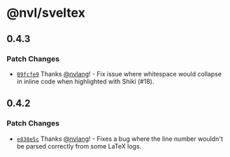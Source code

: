 # @nvl/sveltex

## 0.4.3

### Patch Changes

- [`09fcfe9`](https://github.com/nvlang/sveltex/commit/09fcfe971e674f0d56380ec6aa8b7733419f1d8b)
  Thanks [@nvlang](https://github.com/nvlang)! - Fix issue where whitespace
  would collapse in inline code when highlighted with Shiki (#18).

## 0.4.2

### Patch Changes

- [`e838e5c`](https://github.com/nvlang/sveltex/commit/e838e5c8055cd8f9ea6a309bbb14176bd117621e)
  Thanks [@nvlang](https://github.com/nvlang)! - Fixes a bug where the line
  number wouldn't be parsed correctly from some LaTeX logs.
